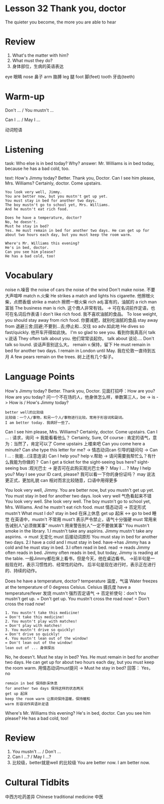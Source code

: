 # Lesson 32 Thank you, doctor

The quieter you become, the more you are able to hear

# Review

1. What's the matter with him?
2. What must they do?
3. 身体部位，生病的英语表达

eye 眼睛
nose 鼻子
arm 胳膊
leg 腿
foot 脚(feet)
tooth 牙齿(teeth)

# Warm-up

Don't ... / You mustn't ...

Can I ... / May I ...

动词短语

# Listening 

task:
    Who else is in bed today? Why?
answer:
    Mr. Williams is in bed today, because he has a bad cold, too.

text:
    How's Jimmy today?
    Better. Thank you, Doctor.
    Can I see him please, Mrs. Williams?
    Certainly, doctor. Come upstairs.

    You look very well, Jimmy.
    You are better now, but you mustn't get up yet.
    You must stay in bed for another two days.
    The boy mustn't go to school yet, Mrs. Williams.
    And he mustn't eat rich food.

    Does he have a temperature, doctor?
    No, he doesn't.
    Must he stay in bed?
    Yes. He must remain in bed for another two days. He can get up for about two hours each day, but you must keep the room warm.

    Where's Mr. Williams this evening?
    He's in bed, doctor.
    Can you see him please?
    He has a bad cold, too!

# Vocabulary

noise n.噪音
    the noise of cars
    the noise of the wind
    Don't make noise. 不要大声喧哗
match n.火柴
    He strikes a match and lights his cigarette. 他擦根火柴，点燃香烟
    strike a match 擦燃一根火柴
rich adj.富有的，油腻的
    a rich man 富翁
    The business man is rich. 这个商人非常有钱。
    -> 可在名词前作定语，也可在名词后作表语
    I don't like rich food. 我不喜欢油腻的食品。
    To lose weight, you should stay away from rich food. 你要减肥，就别吃油腻的食品
    stay away from 退避三舍;回避;不要到…去;停止和…交往
so adv.如此地
    He dives so fast/quickly. 他开车开得如此快。
    I'm so glad to see you. 看到你我真高兴
talk v.说话
    They often talk about you. 他们常常谈起你。
    talk about 谈论....
    Don't talk so lound. 谈话声音别这么大。
remain v.保持，留下
    He must remain in bed for another two days.
    I remain in London until May. 我在伦敦一直待到五月
    A few pears remain on the trees. 树上还有几个梨子。

# Language Points

How's Jimmy today?
Better. Thank you, Doctor.
    见面打招呼：How are you? How are you today?
    问一个不在场的人，他身体怎么样，单数第三人，be -> is
    -> How is / How's Jimmy today?
    
    better well的比较级
    比较级：一个人/事物，和另一个人/事物进行比较。常用于形容词和副词。
    I am better today. 我病好一些了。
Can I see him please, Mrs. Williams?
Certainly, doctor. Come upstairs.
    Can I ... : 请求，询问
    -> 我能看看他么？
    Certainly, Sure, Of course : 肯定的语气，意为：当然了，肯定可以了
    Come upstairs 上楼来吧
    Can you come here a minute?
    Can she type this letter for me?
    -> 情态动词can 引导的疑问句
    -> Can I ... : 我能...(注意连读)
    Can I help you?
    help v.帮助
    -> 请问需要我帮忙么？有什么我能为你做的？
    Can I get a ticket for the sight-seeing bus here?
    sight-seeing bus :观光巴士
    -> 是否可在此购买观光巴士券？
    May I ... ?
    May I help you?
    May I see your ID card, please? 我可以看一下你的身份证吗？
    may 说法更正式，更加礼貌
    can 相对而言比较随意，口语中用得更多

You look very well, Jimmy.
You are better now, but you mustn't get up yet.
You must stay in bed for another two days.
    look very well 气色看起来不错
    You look very well. 
    She look very well.
The boy mustn't go to school yet, Mrs. Williams.
And he mustn't eat rich food.
    must 情态动词 -> 否定形式mustn't
    What must I do?
    stay in bed 在床上休息
    get up 起床
    <-> go to bed 睡觉
    在英语中，mustn't 不常用
    must't 表示严令禁止，语气十分强硬
    must 常用来告诫别人“必须做某事”
    mustn't 用来警告别人“一定不要做某事”
    You mustn't smoke in the library.
    1.I mustn't take any aspirins.
    Jimmy mustn't take any aspirins.
    -> must 无变化
    must 后接动词原形
    You must stay in bed for another two days.
    2.I have a cold and I must stay in bed.
    have->has
    Jimmy has a cold and he must stay in bed.
    3.I often read in bed.
    read -> reads
    Jimmy often reads in bed.
    Jimmy often reads in bed, but today, Jimmy is reading at the table.
    一般Jimmy都在床上看书，但是今天，他在桌边看书。
    ->前半句是一般现在时，表示习惯性的、经常性的动作。
    后半句是现在进行时，表示正在进行的、持续的动作。

Does he have a temperature, doctor?
    temperature 温度，气温
    Water freezes at the temperature of 0 degress Celsius.
    Celsius 摄氏度
    have a temperature/fever 发烧
    mustn't 强烈否定语气
    -> 否定祈使句：don't 
    You mustn't get up.
    = Don't get up.
    You mustn't cross the road now!
    = Don't cross the road now!

    1. You mustn't take this medicine!
    = Don't take this medicine!
    2. You mustn't play with matches!
    = Don't play with matches!
    3. You mustn't drive so quickly!
    = Don't drive so quickly!
    4. You mustn't lean out of the window!
    = Don't lean out of the window!
    lean out of ... 身体探出
No, he doesn't.
Must he stay in bed?
Yes. He must remain in bed for another two days. He can get up for about two hours each day, but you must keep the room warm.
    用情态动词must提问
    -> Must he stay in bed?
    回答： Yes， no

    remain in bed 保持卧床休息
    for another two days 保持这样的状态两天
    get up 起床
    keep the room warm 让房间保持温暖，保持暖和
    warm 形容词作宾语补足语

Where's Mr. Williams this evening?
He's in bed, doctor.
Can you see him please?
He has a bad cold, too!

# Review

1. You mustn't ... / Don't ...
2. Can I ...? / May I ...?
3. 比较级，better就是well 的比较级
    You are better now.
    I am better now.

# Cultural Tidbits

中西方吃药差异
Chinese traditional medicine 中医